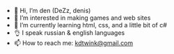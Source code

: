 - 👋 Hi, I’m den (DeZz, denis)
- 👀 I’m interested in making games and web sites
- 🌱 I’m currently learning html, css, and a little bit of c#
- 👌  I speak russian & english languages
- 📫 How to reach me: kdtwink@gmail.com

<!---
denZzz-909/denZzz-909 is a ✨ special ✨ repository because its `README.md` (this file) appears on your GitHub profile.
You can click the Preview link to take a look at your changes.
--->
